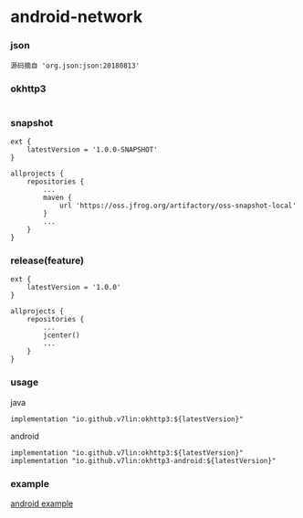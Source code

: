 # android-network

### json

````
源码摘自 'org.json:json:20180813'
````

### okhttp3

````

````

### snapshot

````
ext {
    latestVersion = '1.0.0-SNAPSHOT'
}

allprojects {
    repositories {
        ...
        maven {
            url 'https://oss.jfrog.org/artifactory/oss-snapshot-local'
        }
        ...
    }
}
````

### release(feature)

````
ext {
    latestVersion = '1.0.0'
}

allprojects {
    repositories {
        ...
        jcenter()
        ...
    }
}
````

### usage

java
````
implementation "io.github.v7lin:okhttp3:${latestVersion}"
````

android
````
implementation "io.github.v7lin:okhttp3:${latestVersion}"
implementation "io.github.v7lin:okhttp3-android:${latestVersion}"
````

### example

[android example](./app/src/main/java/io/github/v7lin/network/MainActivity.java)